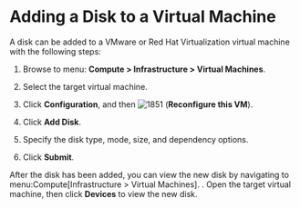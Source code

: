 # Adding a Disk to a Virtual Machine

A disk can be added to a VMware or Red Hat Virtualization virtual
machine with the following steps:

1.  Browse to menu: **Compute > Infrastructure > Virtual Machines**.

2.  Select the target virtual machine.

3.  Click **Configuration**, and then
    ![1851](../images/1851.png) (**Reconfigure this VM**).

4.  Click **Add Disk**.

5.  Specify the disk type, mode, size, and dependency options.

6.  Click **Submit**.

After the disk has been added, you can view the new disk by navigating
to menu:Compute\[Infrastructure \> Virtual Machines\]. . Open the target
virtual machine, then click **Devices** to view the new disk.
